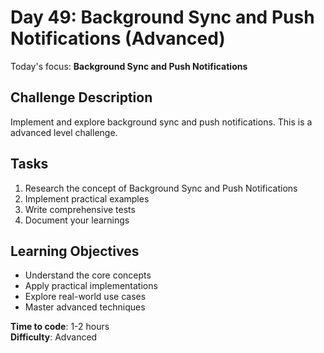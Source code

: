 # Day 49: Background Sync and Push Notifications (Advanced)

Today's focus: **Background Sync and Push Notifications**

## Challenge Description
Implement and explore background sync and push notifications. This is a advanced level challenge.

## Tasks
1. Research the concept of Background Sync and Push Notifications
2. Implement practical examples
3. Write comprehensive tests
4. Document your learnings

## Learning Objectives
- Understand the core concepts
- Apply practical implementations
- Explore real-world use cases
- Master advanced techniques

**Time to code**: 1-2 hours  
**Difficulty**: Advanced